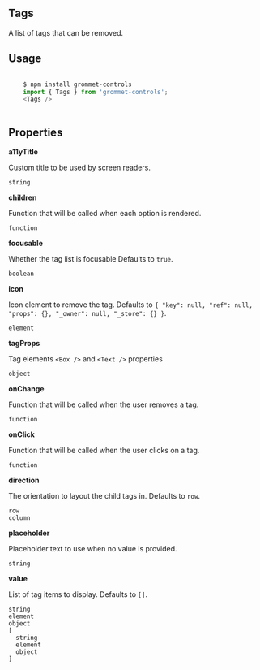 ## Tags
A list of tags that can be removed.

## Usage

```javascript

    $ npm install grommet-controls 
    import { Tags } from 'grommet-controls';
    <Tags />
    
```

## Properties

**a11yTitle**

Custom title to be used by screen readers.

```
string
```

**children**

Function that will be called when each option is rendered.

```
function
```

**focusable**

Whether the tag list is focusable Defaults to `true`.

```
boolean
```

**icon**

Icon element to remove the tag. Defaults to `{
  "key": null,
  "ref": null,
  "props": {},
  "_owner": null,
  "_store": {}
}`.

```
element
```

**tagProps**

Tag elements `<Box />` and `<Text />` properties

```
object
```

**onChange**

Function that will be called when the user removes a tag.

```
function
```

**onClick**

Function that will be called when the user clicks on a tag.

```
function
```

**direction**

The orientation to layout the child tags in. Defaults to `row`.

```
row
column
```

**placeholder**

Placeholder text to use when no value is provided.

```
string
```

**value**

List of tag items to display. Defaults to `[]`.

```
string
element
object
[
  string
  element
  object
]
```
  